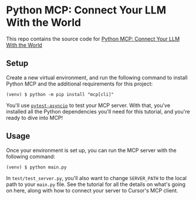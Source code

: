 # Python MCP: Connect Your LLM With the World

This repo contains the source code for [Python MCP: Connect Your LLM With the World](https://realpython.com/python-mcp-connect-your-llm-with-world/)

## Setup

Create a new virtual environment, and run the following command to install Python MCP and the additional requirements for this project:

```console
(venv) $ python -m pip install "mcp[cli]"
```

You'll use [`pytest-asyncio`](https://realpython.com/pytest-python-testing/) to test your MCP server. With that, you've installed all the Python dependencies you'll need for this tutorial, and you're ready to dive into MCP!

## Usage

Once your environment is set up, you can run the MCP server with the following command:

```console
(venv) $ python main.py
```

In `test/test_server.py`, you'll also want to change `SERVER_PATH` to the local path to your `main.py` file. See the tutorial for all the details on what's going on here, along with how to connect your server to Cursor's MCP client.